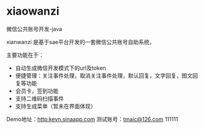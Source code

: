 xiaowanzi
=========

微信公共账号开发-java

xianwanzi 是基于sae平台开发的一套微信公共账号自助系统，

主要功能在于：
- 自动生成微信开发模式下的url及token
- 便捷管理：关注事件处理，取消关注事件处理，默认回复，文字回复，图文回复等功能
- 会员卡，签到功能
- 支持二维码扫描事件
- 支持生成菜单（暂未在界面体现）


Demo地址：[http:kevn.sinaapp.com](http:kevn.sinaapp.com)
测试账号：tmaic@126.com   111111
